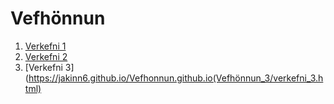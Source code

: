 # Vefhönnun
1. [Verkefni 1](https://jakinn6.github.io/Vefhonnun.github.io/Vefhönnun/verkefni_1.html)
2. [Verkefni 2](https://jakinn6.github.io/Vefhonnun.github.io/Verkefni_2/verkefni_2.html)
3. [Verkefni 3](https://jakinn6.github.io/Vefhonnun.github.io(Vefhönnun_3/verkefni_3.html)

